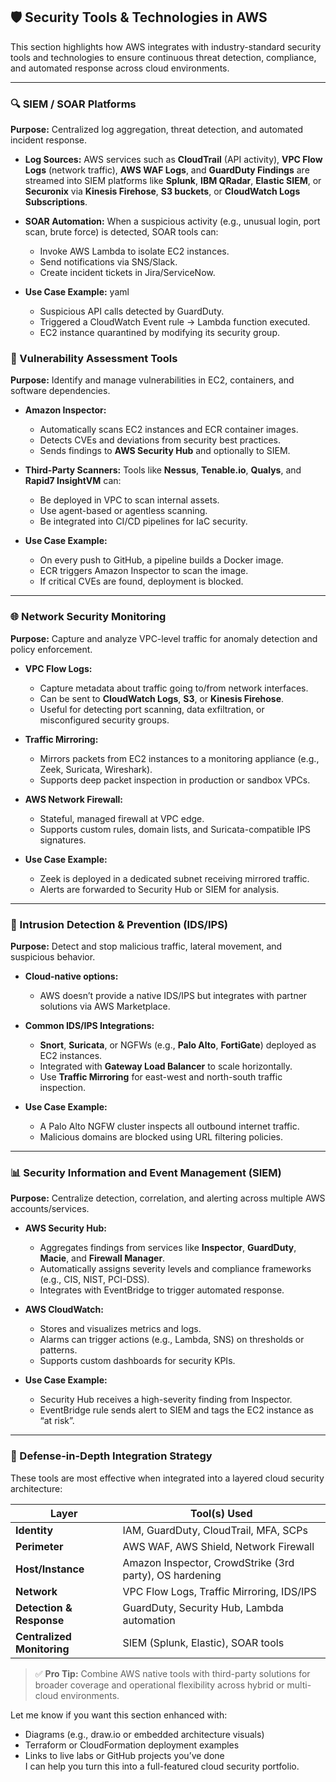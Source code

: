 ## 🛡️ Security Tools & Technologies in AWS

This section highlights how AWS integrates with industry-standard security tools and technologies to ensure continuous threat detection, compliance, and automated response across cloud environments.

---

### 🔍 SIEM / SOAR Platforms

**Purpose:** Centralized log aggregation, threat detection, and automated incident response.

- **Log Sources:** AWS services such as **CloudTrail** (API activity), **VPC Flow Logs** (network traffic), **AWS WAF Logs**, and **GuardDuty Findings** are streamed into SIEM platforms like **Splunk**, **IBM QRadar**, **Elastic SIEM**, or **Securonix** via **Kinesis Firehose**, **S3 buckets**, or **CloudWatch Logs Subscriptions**.
  
- **SOAR Automation:** When a suspicious activity (e.g., unusual login, port scan, brute force) is detected, SOAR tools can:
  - Invoke AWS Lambda to isolate EC2 instances.
  - Send notifications via SNS/Slack.
  - Create incident tickets in Jira/ServiceNow.
  
- **Use Case Example:**
  yaml
  - Suspicious API calls detected by GuardDuty.
  - Triggered a CloudWatch Event rule → Lambda function executed.
  - EC2 instance quarantined by modifying its security group.

### 🧪 Vulnerability Assessment Tools

**Purpose:** Identify and manage vulnerabilities in EC2, containers, and software dependencies.

* **Amazon Inspector:**

  * Automatically scans EC2 instances and ECR container images.
  * Detects CVEs and deviations from security best practices.
  * Sends findings to **AWS Security Hub** and optionally to SIEM.

* **Third-Party Scanners:** Tools like **Nessus**, **Tenable.io**, **Qualys**, and **Rapid7 InsightVM** can:

  * Be deployed in VPC to scan internal assets.
  * Use agent-based or agentless scanning.
  * Be integrated into CI/CD pipelines for IaC security.

* **Use Case Example:**

  * On every push to GitHub, a pipeline builds a Docker image.
  * ECR triggers Amazon Inspector to scan the image.
  * If critical CVEs are found, deployment is blocked.

---

### 🌐 Network Security Monitoring

**Purpose:** Capture and analyze VPC-level traffic for anomaly detection and policy enforcement.

* **VPC Flow Logs:**

  * Capture metadata about traffic going to/from network interfaces.
  * Can be sent to **CloudWatch Logs**, **S3**, or **Kinesis Firehose**.
  * Useful for detecting port scanning, data exfiltration, or misconfigured security groups.

* **Traffic Mirroring:**

  * Mirrors packets from EC2 instances to a monitoring appliance (e.g., Zeek, Suricata, Wireshark).
  * Supports deep packet inspection in production or sandbox VPCs.

* **AWS Network Firewall:**

  * Stateful, managed firewall at VPC edge.
  * Supports custom rules, domain lists, and Suricata-compatible IPS signatures.

* **Use Case Example:**

  * Zeek is deployed in a dedicated subnet receiving mirrored traffic.
  * Alerts are forwarded to Security Hub or SIEM for analysis.

---

### 🚨 Intrusion Detection & Prevention (IDS/IPS)

**Purpose:** Detect and stop malicious traffic, lateral movement, and suspicious behavior.

* **Cloud-native options:**

  * AWS doesn’t provide a native IDS/IPS but integrates with partner solutions via AWS Marketplace.

* **Common IDS/IPS Integrations:**

  * **Snort**, **Suricata**, or NGFWs (e.g., **Palo Alto**, **FortiGate**) deployed as EC2 instances.
  * Integrated with **Gateway Load Balancer** to scale horizontally.
  * Use **Traffic Mirroring** for east-west and north-south traffic inspection.

* **Use Case Example:**

  * A Palo Alto NGFW cluster inspects all outbound internet traffic.
  * Malicious domains are blocked using URL filtering policies.

---

### 📊 Security Information and Event Management (SIEM)

**Purpose:** Centralize detection, correlation, and alerting across multiple AWS accounts/services.

* **AWS Security Hub:**

  * Aggregates findings from services like **Inspector**, **GuardDuty**, **Macie**, and **Firewall Manager**.
  * Automatically assigns severity levels and compliance frameworks (e.g., CIS, NIST, PCI-DSS).
  * Integrates with EventBridge to trigger automated response.

* **AWS CloudWatch:**

  * Stores and visualizes metrics and logs.
  * Alarms can trigger actions (e.g., Lambda, SNS) on thresholds or patterns.
  * Supports custom dashboards for security KPIs.

* **Use Case Example:**

  * Security Hub receives a high-severity finding from Inspector.
  * EventBridge rule sends alert to SIEM and tags the EC2 instance as “at risk”.

---

### 🧩 Defense-in-Depth Integration Strategy

These tools are most effective when integrated into a layered cloud security architecture:

| Layer                      | Tool(s) Used                                            |
| -------------------------- | ------------------------------------------------------- |
| **Identity**               | IAM, GuardDuty, CloudTrail, MFA, SCPs                   |
| **Perimeter**              | AWS WAF, AWS Shield, Network Firewall                   |
| **Host/Instance**          | Amazon Inspector, CrowdStrike (3rd party), OS hardening |
| **Network**                | VPC Flow Logs, Traffic Mirroring, IDS/IPS               |
| **Detection & Response**   | GuardDuty, Security Hub, Lambda automation              |
| **Centralized Monitoring** | SIEM (Splunk, Elastic), SOAR tools                      |

> ✅ **Pro Tip:** Combine AWS native tools with third-party solutions for broader coverage and operational flexibility across hybrid or multi-cloud environments.



Let me know if you want this section enhanced with:
- Diagrams (e.g., draw.io or embedded architecture visuals)
- Terraform or CloudFormation deployment examples
- Links to live labs or GitHub projects you’ve done  
I can help you turn this into a full-featured cloud security portfolio.
```
